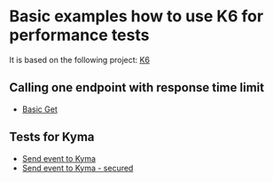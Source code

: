 # Basic examples how to use K6 for performance tests

It is based on the following project: [K6](https://github.com/loadimpact/k6)

## Calling one endpoint with response time limit

- [Basic Get](./single-call.js)

## Tests for Kyma

- [Send event to Kyma](./kyma/unsecured-send-event.js)
- [Send event to Kyma - secured](./kyma/secured-send-event.js)
